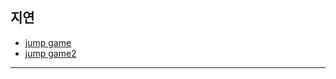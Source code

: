 ## 지연
- [jump game](https://leetcode.com/problems/jump-game/)
- [jump game2](https://leetcode.com/problems/jump-game-ii/)
---
